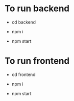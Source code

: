 # To run backend

 - cd backend

 - npm i 

 - npm start 


# To run frontend

 - cd frontend

 - npm i 

 - npm start